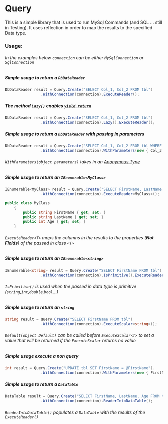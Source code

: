 
# Query

This is a simple library that is used to run MySql Commands (and SQL ... still in Testing).
It uses reflection in order to map the results to the specified Data type.
### Usage:
###### In the examples below `connection` can be either `MySqlConnection` or `SqlConnection`
##### Simple usage to return a `DbDataReader` 
```C#
DbDataReader result = Query.Create("SELECT Col_1, Col_2 FROM tbl")
                .WithConnection(connection).ExecuteReader();
```
##### The method `Lazy()` enables [`yield return`](https://docs.microsoft.com/en-us/dotnet/csharp/language-reference/keywords/yield)

```C#
DbDataReader result = Query.Create("SELECT Col_1, Col_2 FROM tbl")
                .WithConnection(connection).Lazy().ExecuteReader();
```
##### Simple usage to return a `DbDataReader`  with passing in parameters
```C#
DbDataReader result = Query.Create("SELECT Col_1, Col_2 FROM tbl WHERE Col_3 = @Col_3")
                .WithConnection(connection).WithParameters(new { Col_3 = "Value" }).ExecuteReader();
```
###### `WithParameters(object parameters)` takes in an [Anonymous Type](https://docs.microsoft.com/en-us/dotnet/csharp/programming-guide/classes-and-structs/anonymous-types)
##### Simple usage to return an `IEnumerable<MyClass>`
```C#
IEnumerable<MyClass> result = Query.Create("SELECT FirstName, LastName, Age FROM tbl")
                .WithConnection(connection).ExecuteReader<MyClass>();
```

```C#
public class MyClass
	{
        public string FirstName { get; set; }
        public string LastName { get; set; }
        public int Age { get; set; }
    }
```
###### `ExecuteReader<T>` maps the columns in the results to the properties (**Not Fields**) of the passed in class `<T>`
##### Simple usage to return an `IEnumerable<string>`
```C#
IEnumerable<string> result = Query.Create("SELECT FirstName FROM tbl")
                .WithConnection(connection).IsPrimitive().ExecuteReader<string>();
```
###### `IsPrimitive()` is used when the passed in data type is primitive (`string`,`int`,`double`,`bool`...)
##### Simple usage to return an `string`
```C#
string result = Query.Create("SELECT FirstName FROM tbl")
                .WithConnection(connection).ExecuteScalar<string>();
```
###### `Default(object Default)` can be called before `ExecuteScalar<T>` to set a value that will be returned if the `ExecuteScalar` returns no value
##### Simple usage execute a non query
```C#
int result = Query.Create("UPDATE tbl SET FirstName = @FirstName").
                .WithConnection(connection).WithParameters(new { FirstName = "Matthew" }).ExecuteNonQuery();
```
##### Simple usage to return a `DataTable`
```C#
DataTable result = Query.Create("SELECT FirstName, LastName, Age FROM tbl")
                .WithConnection(connection).ReaderIntoDataTable();
```
###### `ReaderIntoDataTable()` populates a `DataTable` with the results of the `ExecuteReader()`
